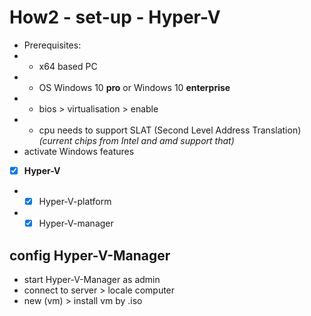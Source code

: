 # How2 - set-up - Hyper-V
- Prerequisites:
- - x64 based PC
- - OS Windows 10 **pro** or Windows 10 **enterprise**
- - bios > virtualisation > enable
- - cpu needs to support SLAT (Second Level Address Translation) *(current chips from Intel and amd support that)*
- activate Windows features 
- [x] **Hyper-V**
- - [x] Hyper-V-platform
- - [x] Hyper-V-manager
## config Hyper-V-Manager
- start Hyper-V-Manager as admin
- connect to server > locale computer
- new (vm) > install vm by .iso